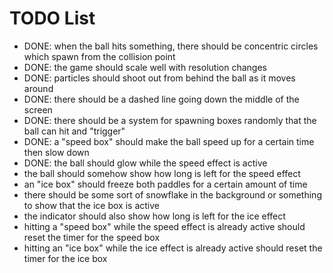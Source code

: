 # TODO List
- DONE: when the ball hits something, there should be concentric circles which spawn from the collision point
- DONE: the game should scale well with resolution changes
- DONE: particles should shoot out from behind the ball as it moves around
- DONE: there should be a dashed line going down the middle of the screen
- DONE: there should be a system for spawning boxes randomly that the ball can hit and "trigger"
- DONE: a "speed box" should make the ball speed up for a certain time then slow down
- DONE: the ball should glow while the speed effect is active
- the ball should somehow show how long is left for the speed effect
- an "ice box" should freeze both paddles for a certain amount of time
- there should be some sort of snowflake in the background or something to show that the ice box is active
- the indicator should also show how long is left for the ice effect
- hitting a "speed box" while the speed effect is already active should  reset the timer for the speed box
- hitting an "ice box" while the ice effect is already active should reset the timer for the ice box
